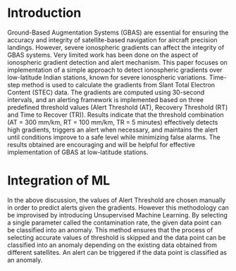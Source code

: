 # Introduction
Ground-Based Augmentation Systems (GBAS) are essential for ensuring the accuracy and integrity of satellite-based navigation for aircraft precision landings. However, severe ionospheric gradients can affect the integrity of GBAS systems. Very limited work has been done on the aspect of ionospheric gradient detection and alert mechanism. This paper focuses on implementation of a simple approach to detect ionospheric gradients over low-latitude Indian stations, known for severe ionospheric variations. Time-step method is used to calculate the gradients from Slant Total Electron Content (STEC) data. The gradients are computed using 30-second intervals, and an alerting framework is implemented based on three predefined threshold values (Alert Threshold (AT), Recovery Threshold (RT) and Time to Recover (TR)). Results indicate that the threshold combination (AT = 300 mm/km, RT = 100 mm/km, TR = 5 minutes) effectively detects high gradients, triggers an alert when necessary, and maintains the alert until conditions improve to a safe level while minimizing false alarms. The results obtained are encouraging and will be helpful for effective implementation of GBAS at low-latitude stations.

# Integration of ML
In the above discussion, the values of Alert Threshold are chosen manually in order to predict alerts given the gradients. However this methodology can be improvised by introducing Unsupervised Machine Learning. By selecting a single parameter called the contamination rate, the given data point can be classified into an anomaly. This method ensures that the process of selecting accurate values of threshold is skipped and the data point can be classified into an anomaly depending on the existing data obtained from different satellites. An alert can be triggered if the data point is classified as an anomaly. 
